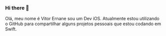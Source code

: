 ### Hi there 👋

Olá, meu nome é Vitor Ernane sou um Dev iOS. Atualmente estou utilizando o GitHub para compartilhar alguns projetos pessoais que estou codando em Swift.

<!--
**vitorernane/vitorernane** is a ✨ _special_ ✨ repository because its `README.md` (this file) appears on your GitHub profile.

Here are some ideas to get you started:

- 🔭 I’m currently working on ...
- 🌱 I’m currently learning ...
- 👯 I’m looking to collaborate on ...
- 🤔 I’m looking for help with ...
- 💬 Ask me about ...
- 📫 How to reach me: ...
- 😄 Pronouns: ...
- ⚡ Fun fact: ...
-->
